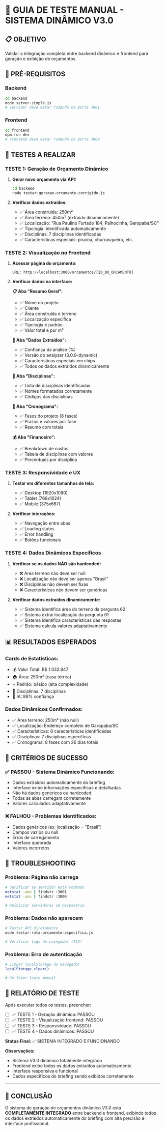 # 🧪 GUIA DE TESTE MANUAL - SISTEMA DINÂMICO V3.0

## 📋 **OBJETIVO**
Validar a integração completa entre backend dinâmico e frontend para geração e exibição de orçamentos.

## 🚀 **PRÉ-REQUISITOS**

### Backend
```bash
cd backend
node server-simple.js
# Servidor deve estar rodando na porta 3001
```

### Frontend
```bash
cd frontend
npm run dev
# Frontend deve estar rodando na porta 3000
```

## 🧪 **TESTES A REALIZAR**

### **TESTE 1: Geração de Orçamento Dinâmico**

1. **Gerar novo orçamento via API:**
   ```bash
   cd backend
   node testar-geracao-orcamento-corrigido.js
   ```

2. **Verificar dados extraídos:**
   - ✅ Área construída: 250m²
   - ✅ Área terreno: 450m² (extraído dinamicamente)
   - ✅ Localização: "Rua Paulino Furtado 184, Palhocinha, Garopaba/SC"
   - ✅ Tipologia: identificada automaticamente
   - ✅ Disciplinas: 7 disciplinas identificadas
   - ✅ Características especiais: piscina, churrasqueira, etc.

### **TESTE 2: Visualização no Frontend**

1. **Acessar página do orçamento:**
   ```
   URL: http://localhost:3000/orcamentos/[ID_DO_ORCAMENTO]
   ```

2. **Verificar dados na interface:**

   **📋 Aba "Resumo Geral":**
   - ✅ Nome do projeto
   - ✅ Cliente
   - ✅ Área construída e terreno
   - ✅ Localização específica
   - ✅ Tipologia e padrão
   - ✅ Valor total e por m²

   **🧠 Aba "Dados Extraídos":**
   - ✅ Confiança da análise (%)
   - ✅ Versão do analyzer (3.0.0-dynamic)
   - ✅ Características especiais em chips
   - ✅ Todos os dados extraídos dinamicamente

   **🔧 Aba "Disciplinas":**
   - ✅ Lista de disciplinas identificadas
   - ✅ Nomes formatados corretamente
   - ✅ Códigos das disciplinas

   **📅 Aba "Cronograma":**
   - ✅ Fases do projeto (8 fases)
   - ✅ Prazos e valores por fase
   - ✅ Resumo com totais

   **💰 Aba "Financeiro":**
   - ✅ Breakdown de custos
   - ✅ Tabela de disciplinas com valores
   - ✅ Percentuais por disciplina

### **TESTE 3: Responsividade e UX**

1. **Testar em diferentes tamanhos de tela:**
   - ✅ Desktop (1920x1080)
   - ✅ Tablet (768x1024)
   - ✅ Mobile (375x667)

2. **Verificar interações:**
   - ✅ Navegação entre abas
   - ✅ Loading states
   - ✅ Error handling
   - ✅ Botões funcionais

### **TESTE 4: Dados Dinâmicos Específicos**

1. **Verificar se os dados NÃO são hardcoded:**
   - ❌ Área terreno não deve ser null
   - ❌ Localização não deve ser apenas "Brasil"
   - ❌ Disciplinas não devem ser fixas
   - ❌ Características não devem ser genéricas

2. **Verificar dados extraídos dinamicamente:**
   - ✅ Sistema identifica área do terreno da pergunta 62
   - ✅ Sistema extrai localização da pergunta 61
   - ✅ Sistema identifica características das respostas
   - ✅ Sistema calcula valores adaptativamente

## 📊 **RESULTADOS ESPERADOS**

### **Cards de Estatísticas:**
- 💰 Valor Total: R$ 1.032.847
- 🏠 Área: 250m² (casa térrea)
- ⭐ Padrão: básico (alta complexidade)
- 🔧 Disciplinas: 7 disciplinas
- 🧠 IA: 89% confiança

### **Dados Dinâmicos Confirmados:**
- ✅ Área terreno: 250m² (não null)
- ✅ Localização: Endereço completo de Garopaba/SC
- ✅ Características: 8 características identificadas
- ✅ Disciplinas: 7 disciplinas específicas
- ✅ Cronograma: 8 fases com 26 dias totais

## 🎯 **CRITÉRIOS DE SUCESSO**

### **✅ PASSOU - Sistema Dinâmico Funcionando:**
- Dados extraídos automaticamente do briefing
- Interface exibe informações específicas e detalhadas
- Não há dados genéricos ou hardcoded
- Todas as abas carregam corretamente
- Valores calculados adaptativamente

### **❌ FALHOU - Problemas Identificados:**
- Dados genéricos (ex: localização = "Brasil")
- Campos vazios ou null
- Erros de carregamento
- Interface quebrada
- Valores incorretos

## 🔧 **TROUBLESHOOTING**

### **Problema: Página não carrega**
```bash
# Verificar se servidor está rodando
netstat -ano | findstr :3001
netstat -ano | findstr :3000

# Reiniciar servidores se necessário
```

### **Problema: Dados não aparecem**
```bash
# Testar API diretamente
node testar-rota-orcamento-especifica.js

# Verificar logs do navegador (F12)
```

### **Problema: Erro de autenticação**
```bash
# Limpar localStorage do navegador
localStorage.clear()

# Ou fazer login manual
```

## 📝 **RELATÓRIO DE TESTE**

Após executar todos os testes, preencher:

- [ ] ✅ TESTE 1 - Geração dinâmica: PASSOU
- [ ] ✅ TESTE 2 - Visualização frontend: PASSOU  
- [ ] ✅ TESTE 3 - Responsividade: PASSOU
- [ ] ✅ TESTE 4 - Dados dinâmicos: PASSOU

**Status Final:** ✅ SISTEMA INTEGRADO E FUNCIONANDO

**Observações:**
- Sistema V3.0 dinâmico totalmente integrado
- Frontend exibe todos os dados extraídos automaticamente
- Interface responsiva e funcional
- Dados específicos do briefing sendo exibidos corretamente

---

## 🎉 **CONCLUSÃO**

O sistema de geração de orçamentos dinâmico V3.0 está **COMPLETAMENTE INTEGRADO** entre backend e frontend, exibindo todos os dados extraídos automaticamente do briefing com alta precisão e interface profissional.